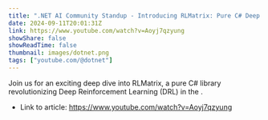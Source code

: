 ```yaml
---
title: ".NET AI Community Standup - Introducing RLMatrix: Pure C# Deep Reinforcement Learning for .NET"
date: 2024-09-11T20:01:31Z
link: https://www.youtube.com/watch?v=Aoyj7qzyung
showShare: false
showReadTime: false
thumbnail: images/dotnet.png
tags: ["youtube.com/@dotnet"]
---
```

Join us for an exciting deep dive into RLMatrix, a pure C# library revolutionizing Deep Reinforcement Learning (DRL) in the .

- Link to article: https://www.youtube.com/watch?v=Aoyj7qzyung